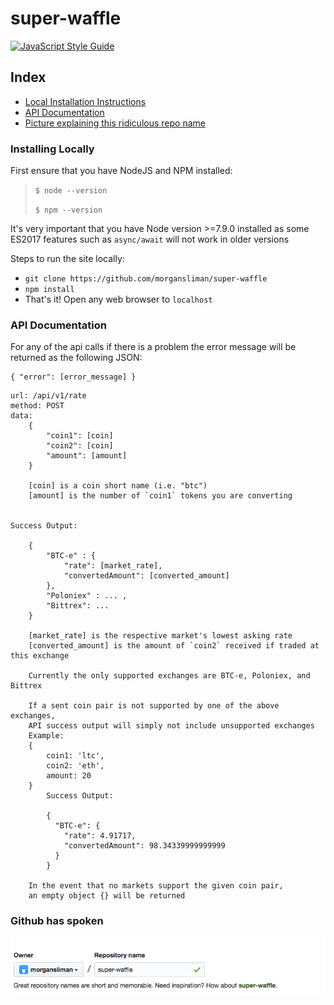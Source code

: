 # super-waffle
[![JavaScript Style Guide](https://cdn.rawgit.com/feross/standard/master/badge.svg)](https://github.com/feross/standard)

## Index
- [Local Installation Instructions](#installing-locally)
- [API Documentation](#api-documentation)
- [Picture explaining this ridiculous repo name](#github-has-spoken)

### Installing Locally

First ensure that you have NodeJS and NPM installed:

> `$ node --version`
>
> `$ npm --version`

It's very important that you have Node version >=7.9.0 installed 
as some ES2017 features such as `async/await` will not work in older versions

Steps to run the site locally:
- `git clone https://github.com/morgansliman/super-waffle`
- `npm install`
- That's it! Open any web browser to `localhost`

### API Documentation

For any of the api calls if there is a problem the error message will be returned as the following JSON:
```
{ "error": [error_message] }
```

```
url: /api/v1/rate
method: POST
data:
    {
        "coin1": [coin]
        "coin2": [coin]
        "amount": [amount]
    }

    [coin] is a coin short name (i.e. "btc")
    [amount] is the number of `coin1` tokens you are converting


Success Output:

    {
        "BTC-e" : {
            "rate": [market_rate],
            "convertedAmount": [converted_amount]
        },
        "Poloniex" : ... ,
        "Bittrex": ...
    }

    [market_rate] is the respective market's lowest asking rate
    [converted_amount] is the amount of `coin2` received if traded at this exchange

    Currently the only supported exchanges are BTC-e, Poloniex, and Bittrex

    If a sent coin pair is not supported by one of the above exchanges,
    API success output will simply not include unsupported exchanges
    Example:
    {
        coin1: 'ltc',
        coin2: 'eth',
        amount: 20
    }
        Success Output:

        {
          "BTC-e": {
            "rate": 4.91717,
            "convertedAmount": 98.34339999999999
          }
        }

    In the event that no markets support the given coin pair,
    an empty object {} will be returned
```

### Github has spoken
![super waffle image](github-has-spoken.png)
